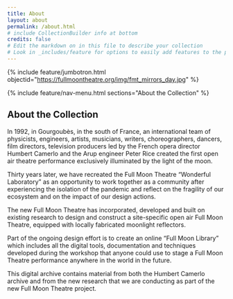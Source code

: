 ```yaml
---
title: About
layout: about
permalink: /about.html
# include CollectionBuilder info at bottom
credits: false
# Edit the markdown on in this file to describe your collection
# Look in _includes/feature for options to easily add features to the page
---
```


{% include feature/jumbotron.html objectid="https://fullmoontheatre.org/img/fmt_mirrors_day.jpg" %}

{% include feature/nav-menu.html sections="About the Collection" %}

## About the Collection

In 1992, in Gourgoubès, in the south of France, an international team of physicists, engineers, artists, musicians, writers, choreographers, dancers, film directors, television producers led by the French opera director Humbert Camerlo and the Arup engineer Peter Rice created the first open air theatre performance exclusively illuminated by the light of the moon.

Thirty years later, we have recreated the Full Moon Theatre “Wonderful Laboratory” as an opportunity to work together as a community after experiencing the isolation of the pandemic and reflect on the fragility of our ecosystem and on the impact of our design actions.

The new Full Moon Theatre has incorporated, developed and built on existing research to design and construct a site-specific open air Full Moon Theatre, equipped with locally fabricated moonlight reflectors.

Part of the ongoing design effort is to create an online “Full Moon Library” which includes all the digital tools, documentation and techniques developed during the workshop that anyone could use to stage a Full Moon Theatre performance anywhere in the world in the future.

This digital archive contains material from both the Humbert Camerlo archive and from the new research that we are conducting
as part of the new Full Moon Theatre project.

<!-- This site is generated using [CollectionBuilder-GH](https://collectionbuilding.github.io/gh/), a project to create a free and simple digital collection using [GitHub Pages](https://pages.github.com/) from: 

- a CSV of collection metadata
- a folder of JPG images or PDF documents

The template repository features four objects from the University of Idaho Library's [Digital Collections](https://www.lib.uidaho.edu/digital). 

For full details of creating your own collection site, visit [CollectionBuilder Documentation](https://collectionbuilder.github.io/cb-docs/)! -->

<!-- IMPORTANT!!! DELETE this comment and the include below when you are finished editing this page for your collection. The include below introduces about page features. They will show up on your collection's about page until you delete it.  -->
<!-- {% include cb/about_the_about.md %}  -->
